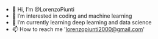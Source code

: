 - 👋 Hi, I’m @LorenzoPiunti
- 👀 I’m interested in coding and machine learning
- 🌱 I’m currently learning deep learning and data science 
- 📫 How to reach me 'lorenzopiunti2000@gmail.com'

<!---
LorenzoPiunti/LorenzoPiunti is a ✨ special ✨ repository because its `README.md` (this file) appears on your GitHub profile.
You can click the Preview link to take a look at your changes.
--->
